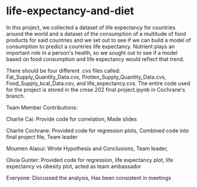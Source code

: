 # life-expectancy-and-diet

In this project, we collected a dataset of life expectancy for countries around the world and a dataset of the consumption of a multitude of food products for said countries and we set out to see if we can build a model of consumption to predict a countries life expectancy. Nutrient plays an important role in a person's health, so we sought out to see if a model based on food consumption and life expectancy would reflect that trend.

There should be four different .cvs files called: Fat_Supply_Quantity_Data.cvs, Protien_Supply_Quantity_Data.cvs, Food_Supply_kcal_Data.csv, and life_expectancy.cvs. The entire code used for the project is stored in the cmse 202 final project.ipynb in Cochrane's branch.

Team Member Contributions:

Charlie Cai: Provide code for correlation, Made slides

Charlie Cochrane: Provided code for regression plots, Combined code into final project file, Team leader

Moumen Alaoui: Wrote Hypothesis and Conclusions, Team leader, 

Olivia Gunter: Provided code for regression, life expectancy plot, life expectancy vs obesity plot, acted as team ambassador

Everyone: Discussed the analysis, Has been consistent in meetings
